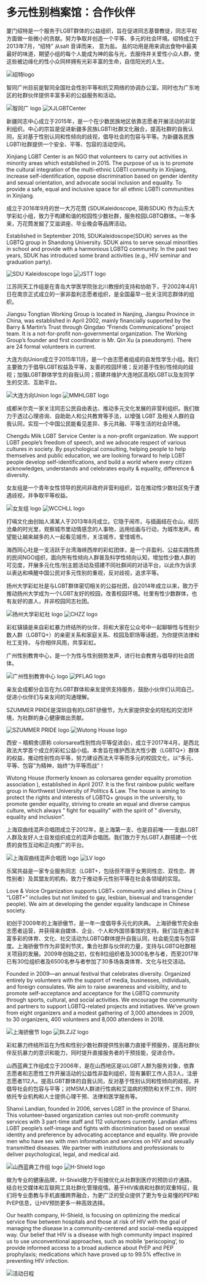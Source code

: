 # 多元性别档案馆：合作伙伴

厦门绍特是一个服务于LGBT群体的公益组织，旨在促进同志基督教徒，同志平权方面做一些微小的贡献。努力争取并创造一个平等、多元的社会环境。绍特成立于2013年7月，“绍特” 从salt 音译而来， 意为盐。 盐的功用是用来调出食物中最美最好的味道，期望小组的每个人能成为神的盐与光，去服侍并关爱性小众人群，使这些被边缘化的性小众同样拥有光彩丰富的生命，自信阳光的人生。

![绍特logo](https://shpride.com/wp-content/uploads/2018/11/cnpride-logo-xmts.jpg)

智同广州目前是智同全国社会性别平等和抗艾网络的协调办公室。同时也为广东地区的社群伙伴提供丰富多彩的公益服务和活动。

![智同广 logo](https://shpride.com/wp-content/uploads/2018/11/cnpride-logo-ztgz.jpg) ![XJLGBTCenter](https://shpride.com/wp-content/uploads/2018/11/cnpride-logo-xjlgbtcenter.jpg)

新疆同志中心成立于2015年，是一个在少数民族地区依靠志愿者开展活动的非营利组织。中心的宗旨是促进新疆多民族LGBTI社群文化融合，提高社群的自我认同，反对基于性别认同和性倾向的歧视，倡导社会的包容与平等。为新疆各民族LGBTI社群提供一个安全、平等、包容的活动空间。

Xinjiang LGBT Center is an NGO that volunteers to carry out activities in minority areas which established in 2015. The purpose of us is to promote the cultural integration of the multi-ethnic LGBTI community in Xinjiang, increase self-identification, oppose discrimination based on gender identity and sexual orientation, and advocate social inclusion and equality. To provide a safe, equal and inclusive space for all ethnic LGBTI communities in Xinjiang.

成立于2016年9月的世一大万花筒 (SDUKaleidoscope, 简称SDUK) 作为山东大学彩虹小组，致力于构建和谐的校园性少数社群，服务校园LGBTQ群体。一年多来，万花筒发掘了艾滋讲座、毕业晚会等品牌活动。

Established in September 2016, SDUKaleidoscope(SDUK) serves as the LGBTQ group in Shandong University. SDUK aims to serve sexual minorities in school and provide with a harmonious LGBTQ community. In the past two years, SDUK has introduced some brand activities (e.g., HIV seminar and graduation party).

![SDU Kaleidoscope logo](https://shpride.com/wp-content/uploads/2018/11/cnpride-logo-sduk.png) ![JSTT logo](https://shpride.com/wp-content/uploads/2018/11/cnpride-logo-jstt.jpg)

江苏同天工作组是在青岛大学医学院张北川教授的支持和协助下，于2002年4月1日在南京正式成立的一家非盈利志愿者组织，是全国最早一批关注同志群体的组织。

Jiangsu Tongtian Working Group is located in Nanjing, Jiangsu Province in China, was established in April 2002, mainly financially supported by the Barry & Martin’s Trust through Qingdao “Friends Communications” project team. It is a not-for-profit non-governmental organization. The Working Group’s founder and first coordinator is Mr. Qin Xu (a pseudonym). There are 24 formal volunteers in current. 

大连方向Union成立于2015年11月，是一个由志愿者组成的自发性学生小组。我们主要致力于倡导LGBT权益及平等，友善的校园环境；反对基于性别/性倾向的歧视；加强LGBT群体学生的自我认同；搭建并维护大连地区高校LGBT以及友同学生的交流、互助平台。

![大连方向Union logo](https://shpride.com/wp-content/uploads/2018/11/cnpride-logo-dlfx.jpg) ![MMHLGBT logo](https://shpride.com/wp-content/uploads/2018/11/cnpride-logo-mmhlgbtf.png)

成都米尔克一家关注同志公民自由表达、推动多元文化发展的非营利组织。我们致力于透过心理咨询、自助助人和公共教育等手法，以增强 LGBT 及相关人群的自我认同，实现一个中国公民能看见差异、多元共融、平等生活的社会环境。

Chengdu Milk LGBT Service Center is a non-profit organization. We support LGBT people’s freedom of speech, and we advocate respect of various cultures in society. By psychological consulting, helping people to help themselves and public education, we are looking forward to help LGBT people develop self-identifications, and build a world where every citizen acknowledges, understands and celebrates equity & equality, difference & diversity.

女友组是一个青年女性领导的民间非政府非营利组织，旨在推动性少数社区免于遭遇歧视，并争取平等权益。

![女友组 logo](https://shpride.com/wp-content/uploads/2018/11/cnpride-logo-gf.jpg) ![WCCHLL logo](https://shpride.com/wp-content/uploads/2018/11/cnpride-logo-wcchll.jpg)

打嗝文化由创始人浠某人于2013年8月成立。它隐于闹市，与插画结在仓山，经历沧桑的时光里，观察城市里动情感念的人事物，运用绘画与行动，为城市发声。希望能让越来越多的人一起看见城市，关注城市，爱惜城市。

海西同心社是一支活跃于台湾海峡西岸的彩虹团体，是一个非盈利、公益实践性质的民间NGO组织，面向所有性倾向人群普及科学性倾向认知，增加性少数人群的可见度，开展多元化性/别主题活动及搭建不同社群间的对话平台，以此作为诉求以表达和唤醒中国公民对多元性别的重视，反对歧视，追求平等。

扬州大学彩虹社是与LGBT群体密切相关的公益社团，自2014年成立以来，致力于推动扬州大学成为一个LGBT友好的校园，改善校园环境。社里有性少数群体，也有友好的直人，并非校园同志社团。

![扬州大学彩虹社 logo](https://shpride.com/wp-content/uploads/2018/11/cnpride-logo-yzu.jpg) ![CHZZ logo](https://shpride.com/wp-content/uploads/2018/11/cnpride-logo-chzz.jpg)

彩虹镇镇是来自彩虹暴力终结所的伙伴，将和大家在公众号中一起聊聊性与性别少数人群（LGBTQ+）的亲密关系和家庭关系、校园及职场等话题，为你提供法律和社工支持， 与你相伴风雨，共享彩虹。

广州性别教育中心，是一个为性与性别弱势发声，进行社会教育与倡导的社会团体。

![广州性别教育中心 logo](https://shpride.com/wp-content/uploads/2018/11/cnpride-logo-gzxbjyzx.jpg) ![PFLAG logo](https://shpride.com/wp-content/uploads/2018/11/cnpride-logo-pflag.jpg)

亲友会成都分会旨在为LGBT群体和亲友提供支持服务，鼓励小伙伴们认同自己，促进小伙伴们与亲友间的沟通理解。

SZUMMER PRIDE是深圳自有的LGBT骄傲节，为大家提供安全的轻松的交流环境，为社群的身心健康做出贡献。

![SZUMMER PRIDE logo](https://shpride.com/wp-content/uploads/2018/11/cnpride-logo-summerpride.jpg) ![Wutong House logo](https://shpride.com/wp-content/uploads/2018/11/cnpride-logo-wutonghouse.jpg)

西安 – 梧桐舍(原称 colorsarea性别性向平等促进会)，成立于2017年4月，是西北政法大学首个成立的彩虹公益小组。本舍旨在维护西法大性少数（LGBTQ+）群体的权益，推动性别性向平等，努力建设西法大平等而多元的校园文化，以“多元、平等、包容”为精神，始终“为平等而战”！

Wutong House (formerly known as colorsarea gender equality promotion association ), established in April 2017. It is the first rainbow public welfare group in Northwest University of Politics & Law. The house is aiming to protect the rights and interests of LGBTQ+ groups in the university, to promote gender equality, striving to create an equal and diverse campus culture, which always ” fight for equality” with the spirit of ” diversity, equality and inclusion”. 

上海双曲线混声合唱团成立于2012年，是上海第一支、也是目前唯一一支由LGBT人群及友好人士自发组织成立的混声合唱团。我们致力于为LGBT人群搭建一个优质的良性互动和正向推广的平台。

![上海双曲线混声合唱团 logo](https://shpride.com/wp-content/uploads/2018/11/cnpride-logo-shsqxhhhct.jpg) ![LV logo](https://shpride.com/wp-content/uploads/2018/11/cnpride-logo-lv.png)

乐窝共益是一家专业服务同志（LGBT+，包括但不限于女男同性恋、双性恋、跨性别者）及其盟友的机构，致力于推动多元性别平等在社会各领域的实现。

Love & Voice Organization supports LGBT+ community and allies in China ( “LGBT+” includes but not limited to gay, lesbian, bisexual and transgender people). We aim at developing the gender equality landscape in Chinese society.  

初创于2009年的上海骄傲节，是一年一度倡导多元化的庆典。 上海骄傲节完全由志愿者运营，并获得来自媒体、企业、个人和外国领事馆的支持。我们旨在通过丰富多彩的体育、文化、社交活动为LGBTQ群体提升自我认同，社会能见度与包容度。上海骄傲节作为非营利节庆，集合社群与伙伴的力量，支持与LGBTQ社群相关项目的发展。2009年创始之初，仅有8位组织者及3000名参与者，而至2017年已有30位组织者及6500名参与者参加了30多场各类体育、文化与社交活动。

Founded in 2009—an annual festival that celebrates diversity. Organized entirely by volunteers with the support of media, businesses, individuals, and foreign consulates. We aim to raise awareness and visibility, and to promote self-acceptance and acceptance for the LGBTQ community through sports, cultural, and social activities. We encourage the community and partners to support LGBTQ-related projects and initiatives. We’ve grown from eight organizers and a modest gathering of 3,000 attendees in 2009, to 30 organizers, 400 volunteers and 8,000 attendees in 2018.

![上海骄傲节 logo](https://shpride.com/wp-content/uploads/2018/11/cnpride-logo-shpride.png) ![BLZJZ logo](https://shpride.com/wp-content/uploads/2018/11/cnpride-logo-blzjz.png)

彩虹暴力终结所旨在为性和性别少数社群提供性别暴力直接干预服务，提高社群伙伴反抗暴力的意识和能力，同时提升直接服务者的干预技能，促进合作。

山西蓝典工作组成立于2006年，是在山西地区是以LGBT人群为服务对象，依靠志愿者和志愿性工作开展活动的公益性非盈利组织，现有兼职工作人员3人，注册志愿者112人。提高LGBT群体的自我认同，反对基于性别认同和性倾向的歧视，并倡导社会的包容与平等；对MSM人群进行性病和艾滋病的预防和关怀工作，同时依托专业机构和人士提供心理干预、法律和医学服务等。

Shanxi Landian, founded in 2006, serves LGBT in the province of Shanxi. This volunteer-based organization carries out non-profit community services with 3 part-time staff and 112 volunteers currently. Landian affirms LGBT people’s self-image and fights with discrimination based on sexual identity and preference by advocating acceptance and equality. We provide men who have sex with men information and services on HIV and sexually transmitted diseases. We partner with institutions and professionals to deliver psychological, legal, and medical aid.

![山西蓝典工作组 logo](https://shpride.com/wp-content/uploads/2018/11/cnpride-logo-shanxilandian.jpg) ![H-Shield logo](https://shpride.com/wp-content/uploads/2018/11/cnpride-logo-hshield.png)

做为专业的健康品牌，H-Shield致力于衔接优化从社群到医疗的预防诊疗通路，结合社交媒体和互联网工具社群化管理疫情。基于HIV疾病和社群的双重特征，我们将专业患教与手机直播跨界融合，为更广泛的受众提供了更为专业易懂的PEP和PrEP信息，让HIV预防更多一种高效选择。

Our health company, H-Shield, is focusing on optimizing the medical service flow between hospitals and those at risk of HIV with the goal of managing the disease in a community-centered and social-media equipped way. Our belief that HIV is a disease with high community impact inspired us to use unconventional approaches, such as mobile ‘periscoping’, to provide informed access to a broad audience about PrEP and PEP prophylaxis; medications which have proved up to 99.5% effective in preventing HIV infection. 

![活动日程](https://shpride.com/wp-content/uploads/2020/02/Pride12_website_schedule_CH.jpg)